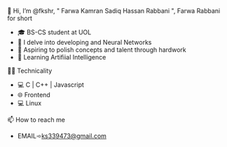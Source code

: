 👋 Hi, I’m @fkshr, " Farwa Kamran Sadiq Hassan Rabbani ", Farwa Rabbani for short 
- 🎓 BS-CS student at UOL
- 👀 I delve into developing and Neural Networks
- 🎯 Aspiring to polish concepts and talent through hardwork
- 💪 Learning Artifiial Intelligence
    
👩‍💻 Technicality
- 💻 C | C++ | Javascript
- 🌐 Frontend
- 💻 Linux
     
📫 How to reach me 
- EMAIL➾ks339473@gmail.com
